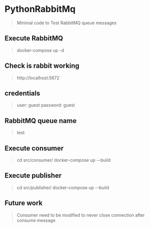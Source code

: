 # PythonRabbitMq
> Minimal code to Test RabbitMQ queue messages

## Execute RabbitMQ
> docker-compose up -d

## Check is rabbit working
> http://localhost:5672

## credentials
> user: guest
> password: guest

## RabbitMQ queue name
> test

## Execute consumer
> cd src/consumer/
> docker-compose up --build

## Execute publisher
> cd src/publisher/
> docker-compose up --build

## Future work
> Consumer need to be modified to never close connection after consume message